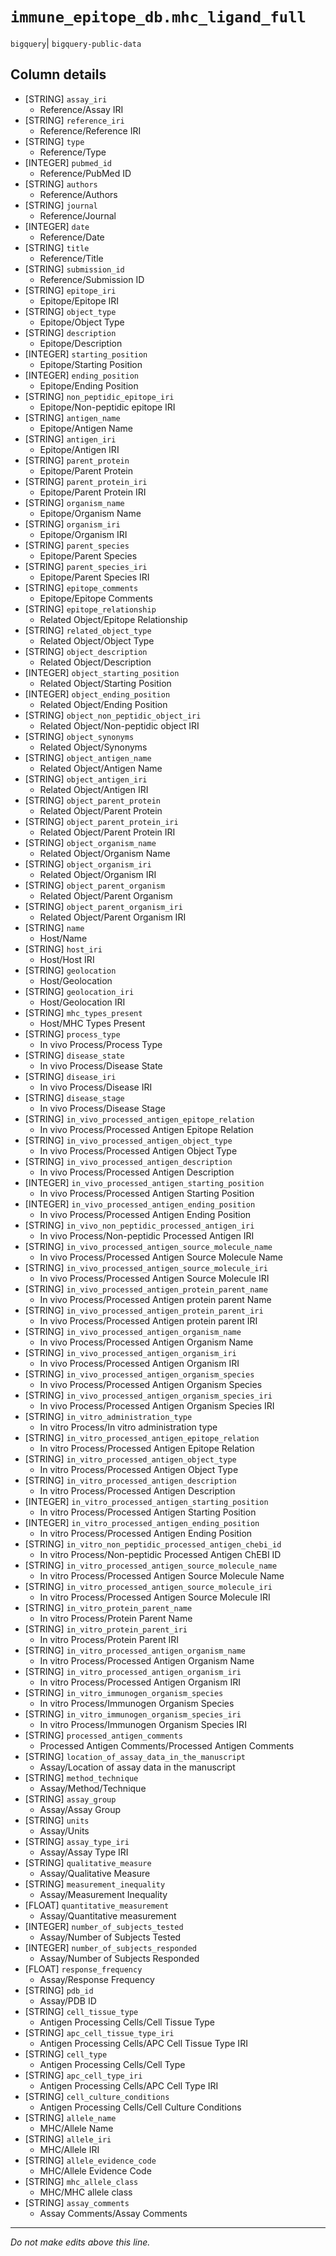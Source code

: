 # `immune_epitope_db.mhc_ligand_full`
`bigquery`| `bigquery-public-data`

## Column details
* [STRING]    `assay_iri`
  - Reference/Assay IRI
* [STRING]    `reference_iri`
  - Reference/Reference IRI
* [STRING]    `type`
  - Reference/Type
* [INTEGER]   `pubmed_id`
  - Reference/PubMed ID
* [STRING]    `authors`
  - Reference/Authors
* [STRING]    `journal`
  - Reference/Journal
* [INTEGER]   `date`
  - Reference/Date
* [STRING]    `title`
  - Reference/Title
* [STRING]    `submission_id`
  - Reference/Submission ID
* [STRING]    `epitope_iri`
  - Epitope/Epitope IRI
* [STRING]    `object_type`
  - Epitope/Object Type
* [STRING]    `description`
  - Epitope/Description
* [INTEGER]   `starting_position`
  - Epitope/Starting Position
* [INTEGER]   `ending_position`
  - Epitope/Ending Position
* [STRING]    `non_peptidic_epitope_iri`
  - Epitope/Non-peptidic epitope IRI
* [STRING]    `antigen_name`
  - Epitope/Antigen Name
* [STRING]    `antigen_iri`
  - Epitope/Antigen IRI
* [STRING]    `parent_protein`
  - Epitope/Parent Protein
* [STRING]    `parent_protein_iri`
  - Epitope/Parent Protein IRI
* [STRING]    `organism_name`
  - Epitope/Organism Name
* [STRING]    `organism_iri`
  - Epitope/Organism IRI
* [STRING]    `parent_species`
  - Epitope/Parent Species
* [STRING]    `parent_species_iri`
  - Epitope/Parent Species IRI
* [STRING]    `epitope_comments`
  - Epitope/Epitope Comments
* [STRING]    `epitope_relationship`
  - Related Object/Epitope Relationship
* [STRING]    `related_object_type`
  - Related Object/Object Type
* [STRING]    `object_description`
  - Related Object/Description
* [INTEGER]   `object_starting_position`
  - Related Object/Starting Position
* [INTEGER]   `object_ending_position`
  - Related Object/Ending Position
* [STRING]    `object_non_peptidic_object_iri`
  - Related Object/Non-peptidic object IRI
* [STRING]    `object_synonyms`
  - Related Object/Synonyms
* [STRING]    `object_antigen_name`
  - Related Object/Antigen Name
* [STRING]    `object_antigen_iri`
  - Related Object/Antigen IRI
* [STRING]    `object_parent_protein`
  - Related Object/Parent Protein
* [STRING]    `object_parent_protein_iri`
  - Related Object/Parent Protein IRI
* [STRING]    `object_organism_name`
  - Related Object/Organism Name
* [STRING]    `object_organism_iri`
  - Related Object/Organism IRI
* [STRING]    `object_parent_organism`
  - Related Object/Parent Organism
* [STRING]    `object_parent_organism_iri`
  - Related Object/Parent Organism IRI
* [STRING]    `name`
  - Host/Name
* [STRING]    `host_iri`
  - Host/Host IRI
* [STRING]    `geolocation`
  - Host/Geolocation
* [STRING]    `geolocation_iri`
  - Host/Geolocation IRI
* [STRING]    `mhc_types_present`
  - Host/MHC Types Present
* [STRING]    `process_type`
  - In vivo Process/Process Type
* [STRING]    `disease_state`
  - In vivo Process/Disease State
* [STRING]    `disease_iri`
  - In vivo Process/Disease IRI
* [STRING]    `disease_stage`
  - In vivo Process/Disease Stage
* [STRING]    `in_vivo_processed_antigen_epitope_relation`
  - In vivo Process/Processed Antigen Epitope Relation
* [STRING]    `in_vivo_processed_antigen_object_type`
  - In vivo Process/Processed Antigen Object Type
* [STRING]    `in_vivo_processed_antigen_description`
  - In vivo Process/Processed Antigen Description
* [INTEGER]   `in_vivo_processed_antigen_starting_position`
  - In vivo Process/Processed Antigen Starting Position
* [INTEGER]   `in_vivo_processed_antigen_ending_position`
  - In vivo Process/Processed Antigen Ending Position
* [STRING]    `in_vivo_non_peptidic_processed_antigen_iri`
  - In vivo Process/Non-peptidic Processed Antigen IRI
* [STRING]    `in_vivo_processed_antigen_source_molecule_name`
  - In vivo Process/Processed Antigen Source Molecule Name
* [STRING]    `in_vivo_processed_antigen_source_molecule_iri`
  - In vivo Process/Processed Antigen Source Molecule IRI
* [STRING]    `in_vivo_processed_antigen_protein_parent_name`
  - In vivo Process/Processed Antigen protein parent Name
* [STRING]    `in_vivo_processed_antigen_protein_parent_iri`
  - In vivo Process/Processed Antigen protein parent IRI
* [STRING]    `in_vivo_processed_antigen_organism_name`
  - In vivo Process/Processed Antigen Organism Name
* [STRING]    `in_vivo_processed_antigen_organism_iri`
  - In vivo Process/Processed Antigen Organism IRI
* [STRING]    `in_vivo_processed_antigen_organism_species`
  - In vivo Process/Processed Antigen Organism Species
* [STRING]    `in_vivo_processed_antigen_organism_species_iri`
  - In vivo Process/Processed Antigen Organism Species IRI
* [STRING]    `in_vitro_administration_type`
  - In vitro Process/In vitro administration type
* [STRING]    `in_vitro_processed_antigen_epitope_relation`
  - In vitro Process/Processed Antigen Epitope Relation
* [STRING]    `in_vitro_processed_antigen_object_type`
  - In vitro Process/Processed Antigen Object Type
* [STRING]    `in_vitro_processed_antigen_description`
  - In vitro Process/Processed Antigen Description
* [INTEGER]   `in_vitro_processed_antigen_starting_position`
  - In vitro Process/Processed Antigen Starting Position
* [INTEGER]   `in_vitro_processed_antigen_ending_position`
  - In vitro Process/Processed Antigen Ending Position
* [STRING]    `in_vitro_non_peptidic_processed_antigen_chebi_id`
  - In vitro Process/Non-peptidic Processed Antigen ChEBI ID
* [STRING]    `in_vitro_processed_antigen_source_molecule_name`
  - In vitro Process/Processed Antigen Source Molecule Name
* [STRING]    `in_vitro_processed_antigen_source_molecule_iri`
  - In vitro Process/Processed Antigen Source Molecule IRI
* [STRING]    `in_vitro_protein_parent_name`
  - In vitro Process/Protein Parent Name
* [STRING]    `in_vitro_protein_parent_iri`
  - In vitro Process/Protein Parent IRI
* [STRING]    `in_vitro_processed_antigen_organism_name`
  - In vitro Process/Processed Antigen Organism Name
* [STRING]    `in_vitro_processed_antigen_organism_iri`
  - In vitro Process/Processed Antigen Organism IRI
* [STRING]    `in_vitro_immunogen_organism_species`
  - In vitro Process/Immunogen Organism Species
* [STRING]    `in_vitro_immunogen_organism_species_iri`
  - In vitro Process/Immunogen Organism Species IRI
* [STRING]    `processed_antigen_comments`
  - Processed Antigen Comments/Processed Antigen Comments
* [STRING]    `location_of_assay_data_in_the_manuscript`
  - Assay/Location of assay data in the manuscript
* [STRING]    `method_technique`
  - Assay/Method/Technique
* [STRING]    `assay_group`
  - Assay/Assay Group
* [STRING]    `units`
  - Assay/Units
* [STRING]    `assay_type_iri`
  - Assay/Assay Type IRI
* [STRING]    `qualitative_measure`
  - Assay/Qualitative Measure
* [STRING]    `measurement_inequality`
  - Assay/Measurement Inequality
* [FLOAT]     `quantitative_measurement`
  - Assay/Quantitative measurement
* [INTEGER]   `number_of_subjects_tested`
  - Assay/Number of Subjects Tested
* [INTEGER]   `number_of_subjects_responded`
  - Assay/Number of Subjects Responded
* [FLOAT]     `response_frequency`
  - Assay/Response Frequency
* [STRING]    `pdb_id`
  - Assay/PDB ID
* [STRING]    `cell_tissue_type`
  - Antigen Processing Cells/Cell Tissue Type
* [STRING]    `apc_cell_tissue_type_iri`
  - Antigen Processing Cells/APC Cell Tissue Type IRI
* [STRING]    `cell_type`
  - Antigen Processing Cells/Cell Type
* [STRING]    `apc_cell_type_iri`
  - Antigen Processing Cells/APC Cell Type IRI
* [STRING]    `cell_culture_conditions`
  - Antigen Processing Cells/Cell Culture Conditions
* [STRING]    `allele_name`
  - MHC/Allele Name
* [STRING]    `allele_iri`
  - MHC/Allele IRI
* [STRING]    `allele_evidence_code`
  - MHC/Allele Evidence Code
* [STRING]    `mhc_allele_class`
  - MHC/MHC allele class
* [STRING]    `assay_comments`
  - Assay Comments/Assay Comments

-------------------------------------------------------------------------------
*Do not make edits above this line.*
